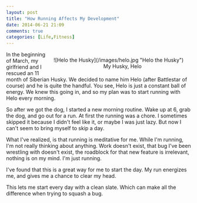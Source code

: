 ```yaml
---
layout: post
title: "How Running Affects My Development"
date: 2014-06-21 21:09
comments: true
categories: [Life,Fitness]
---
```


<span style="float:right;margin: 15px 0px 15px 20px;width:375px;">
![Helo the Husky](/images/helo.jpg "Helo the Husky")
<span style="display:block;text-align:center;"> My Husky, Helo </span>
</span>

In the beginning of March, my girlfriend and I rescued an 11 month of Siberian Husky. We decided to name him Helo (after Battlestar of course) and he is quite the handful.<!-- more --> You see, Helo is just a constant ball of energy. We knew this going in, and so my plan was to start running with Helo every morning.

So after we got the dog, I started a new morning routine. Wake up at 6, grab the dog, and go out for a run. At first the running was a chore. I sometimes skipped it because I didn't feel like it, or maybe I was just lazy. But now I can't seem to bring myself to skip a day.

What I've realized, is that running is meditative for me. While I'm running, I'm not really thinking about anything. Work doesn't exist, that bug I've been wrestling with doesn't exist, the roadblock for that new feature is irrelevant, nothing is on my mind. I'm just running.

I've found that this is a great way for me to start the day. My run energizes me, and gives me a chance to clear my head.

This lets me start every day with a clean slate. Which can make all the difference when trying to squash a bug.
